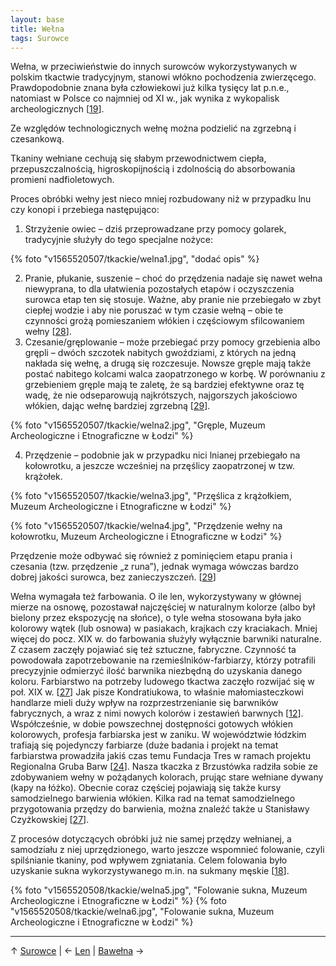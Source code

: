 ```yaml
---
layout: base
title: Wełna
tags: Surowce
---
```


Wełna, w przeciwieństwie do innych surowców wykorzystywanych w polskim tkactwie tradycyjnym, stanowi włókno pochodzenia zwierzęcego. Prawdopodobnie znana była człowiekowi już kilka tysięcy lat p.n.e., natomiast w Polsce co najmniej od XI w., jak wynika z wykopalisk archeologicznych [[19][bibliografia]].

Ze względów technologicznych wełnę można podzielić na zgrzebną i czesankową.

Tkaniny wełniane cechują się słabym przewodnictwem ciepła, przepuszczalnością, higroskopijnością i zdolnością do absorbowania promieni nadfioletowych.

Proces obróbki wełny jest nieco mniej rozbudowany niż w przypadku lnu czy konopi i przebiega następująco:

1. Strzyżenie owiec – dziś przeprowadzane przy pomocy golarek, tradycyjnie służyły do tego specjalne nożyce:

{% foto "v1565520507/tkackie/welna1.jpg", "dodać opis" %}

2. Pranie, płukanie, suszenie – choć do przędzenia nadaje się nawet wełna niewyprana, to dla ułatwienia pozostałych etapów i oczyszczenia surowca etap ten się stosuje. Ważne, aby pranie nie przebiegało w zbyt ciepłej wodzie i aby nie poruszać w tym czasie wełną – obie te czynności grożą pomieszaniem włókien i częściowym sfilcowaniem wełny [[28][bibliografia]].
3. Czesanie/gręplowanie – może przebiegać przy pomocy grzebienia albo grępli – dwóch szczotek nabitych gwoździami, z których na jedną nakłada się wełnę, a drugą się rozczesuje. Nowsze gręple mają także postać nabitego kolcami walca zaopatrzonego w korbę. W porównaniu z grzebieniem gręple mają te zaletę, że są bardziej efektywne oraz tę wadę, że nie odseparowują najkrótszych, najgorszych jakościowo włókien, dając wełnę bardziej zgrzebną [[29][bibliografia]].

{% foto "v1565520507/tkackie/welna2.jpg", "Gręple, Muzeum Archeologiczne i Etnograficzne w Łodzi" %}

4. Przędzenie – podobnie jak w przypadku nici lnianej przebiegało na kołowrotku, a jeszcze wcześniej na przęślicy zaopatrzonej w tzw. krążołek. 

{% foto "v1565520507/tkackie/welna3.jpg", "Przęślica z krążołkiem, Muzeum Archeologiczne i Etnograficzne w Łodzi" %}

{% foto "v1565520507/tkackie/welna4.jpg", "Przędzenie wełny na kołowrotku, Muzeum Archeologiczne i Etnograficzne w Łodzi" %}
    
Przędzenie może odbywać się również z pominięciem etapu prania i czesania (tzw. przędzenie „z runa”), jednak wymaga wówczas bardzo dobrej jakości surowca, bez zanieczyszczeń. [[29][bibliografia]]

Wełna wymagała też farbowania. O ile len, wykorzystywany w głównej mierze na osnowę, pozostawał najczęściej w naturalnym kolorze (albo był bielony przez ekspozycję na słońce), o tyle wełna stosowana była jako kolorowy wątek (lub osnowa) w pasiakach, krajkach czy kraciakach. Mniej więcej do pocz. XIX w. do farbowania służyły wyłącznie barwniki naturalne. Z czasem zaczęły pojawiać się też sztuczne, fabryczne. Czynność ta powodowała zapotrzebowanie na rzemieślników-farbiarzy, którzy potrafili precyzyjnie odmierzyć ilość barwnika niezbędną do uzyskania danego koloru. Farbiarstwo na potrzeby ludowego tkactwa zaczęło rozwijać się w poł. XIX w. [[27][bibliografia]] Jak pisze Kondratiukowa, to właśnie małomiasteczkowi handlarze mieli duży wpływ na rozprzestrzenianie się barwników fabrycznych, a wraz z nimi nowych kolorów i zestawień barwnych [[12][bibliografia]]. Współcześnie, w dobie powszechnej dostępności gotowych włókien kolorowych, profesja farbiarska jest w zaniku. W województwie łódzkim trafiają się pojedynczy farbiarze (duże badania i projekt na temat farbiarstwa prowadziła jakiś czas temu Fundacja Tres w ramach projektu Regionalna Gruba Barw [[24][bibliografia]]. Nasza tkaczka z Brzustówka radziła sobie ze zdobywaniem wełny w pożądanych kolorach, prując stare wełniane dywany (kapy na łóżko). Obecnie coraz częściej pojawiają się także kursy samodzielnego barwienia włókien. Kilka rad na temat samodzielnego przygotowania przędzy do barwienia, można znaleźć także u Stanisławy Czyżkowskiej [[27][bibliografia]].

Z procesów dotyczących obróbki już nie samej przędzy wełnianej, a samodziału z niej uprzędzionego, warto jeszcze wspomnieć folowanie, czyli spilśnianie tkaniny, pod wpływem zgniatania. Celem folowania było uzyskanie sukna wykorzystywanego m.in. na sukmany męskie [[18][bibliografia]]. 

{% foto "v1565520508/tkackie/welna5.jpg", "Folowanie sukna, Muzeum Archeologiczne i Etnograficzne w Łodzi" %}
{% foto "v1565520508/tkackie/welna6.jpg", "Folowanie sukna, Muzeum Archeologiczne i Etnograficzne w Łodzi" %}

---

↑ [Surowce](/surowce/#main) | ← [Len](/surowce/len/#main) | [Bawełna](/surowce/bawelna/#main) →

[bibliografia]: /bibliografia/#main